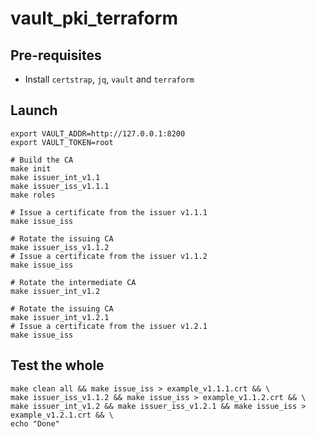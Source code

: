 # vault_pki_terraform

## Pre-requisites

* Install `certstrap`, `jq`, `vault` and `terraform`

## Launch

```
export VAULT_ADDR=http://127.0.0.1:8200
export VAULT_TOKEN=root

# Build the CA
make init
make issuer_int_v1.1
make issuer_iss_v1.1.1
make roles

# Issue a certificate from the issuer v1.1.1
make issue_iss 

# Rotate the issuing CA
make issuer_iss_v1.1.2
# Issue a certificate from the issuer v1.1.2
make issue_iss

# Rotate the intermediate CA
make issuer_int_v1.2

# Rotate the issuing CA
make issuer_int_v1.2.1
# Issue a certificate from the issuer v1.2.1
make issue_iss

```

## Test the whole

```
make clean all && make issue_iss > example_v1.1.1.crt && \
make issuer_iss_v1.1.2 && make issue_iss > example_v1.1.2.crt && \
make issuer_int_v1.2 && make issuer_iss_v1.2.1 && make issue_iss > example_v1.2.1.crt && \
echo "Done"
```
